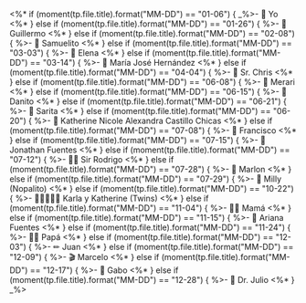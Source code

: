 <%* if (moment(tp.file.title).format("MM-DD") == "01-06") { _%>- 🎂 Yo
<%* } else if (moment(tp.file.title).format("MM-DD") == "01-26") { %>- 🎂 Guillermo
<%* } else if (moment(tp.file.title).format("MM-DD") == "02-08") { %>- 🎂 Samuelito
<%* } else if (moment(tp.file.title).format("MM-DD") == "03-03") { %>- 🎂 Elena
<%* } else if (moment(tp.file.title).format("MM-DD") == "03-14") { %>- 🎂 María José Hernández
<%* } else if (moment(tp.file.title).format("MM-DD") == "04-04") { %>- 🐉 Sr. Chris
<%* } else if (moment(tp.file.title).format("MM-DD") == "06-08") { %>- 🌺 Merari
<%* } else if (moment(tp.file.title).format("MM-DD") == "06-15") { %>- 🎂 Danito
<%* } else if (moment(tp.file.title).format("MM-DD") == "06-21") { %>- 🎂 Sarita
<%* } else if (moment(tp.file.title).format("MM-DD") == "06-20") { %>- 🎂 Katherine Nicole Alexandra Castillo Chicas
<%* } else if (moment(tp.file.title).format("MM-DD") == "07-08") { %>- 🎂 Francisco
<%* } else if (moment(tp.file.title).format("MM-DD") == "07-15") { %>- 🎂 Jonathan Fuentes
<%* } else if (moment(tp.file.title).format("MM-DD") == "07-12") { %>- 👨‍💻 Sir Rodrigo
<%* } else if (moment(tp.file.title).format("MM-DD") == "07-28") { %>- 🎂 Marlon
<%* } else if (moment(tp.file.title).format("MM-DD") == "07-29") { %>- 🌵 Milly (Nopalito)
<%* } else if (moment(tp.file.title).format("MM-DD") == "10-22") { %>- 👩🏻‍🤝‍👩🏻 Karla y Katherine (Twins)
<%* } else if (moment(tp.file.title).format("MM-DD") == "11-04") { %>- 👩‍👦 Mamá
<%* } else if (moment(tp.file.title).format("MM-DD") == "11-15") { %>- 🤺  Ariana Fuentes
<%* } else if (moment(tp.file.title).format("MM-DD") == "11-24") { %>- 👨‍👦 Papá
<%* } else if (moment(tp.file.title).format("MM-DD") == "12-03") { %>- ✏ Juan
<%* } else if (moment(tp.file.title).format("MM-DD") == "12-09") { %>- 🎬 Marcelo
<%* } else if (moment(tp.file.title).format("MM-DD") == "12-17") { %>- 📐 Gabo
<%* } else if (moment(tp.file.title).format("MM-DD") == "12-28") { %>- 🎂 Dr. Julio
<%* } _%>